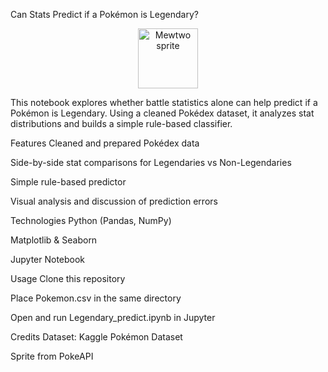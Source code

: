 Can Stats Predict if a Pokémon is Legendary?
<p align="center"> <img src="https://raw.githubusercontent.com/PokeAPI/sprites/master/sprites/pokemon/150.png" alt="Mewtwo sprite" width="96"/> </p>
This notebook explores whether battle statistics alone can help predict if a Pokémon is Legendary. Using a cleaned Pokédex dataset, it analyzes stat distributions and builds a simple rule-based classifier.

Features
Cleaned and prepared Pokédex data

Side-by-side stat comparisons for Legendaries vs Non-Legendaries

Simple rule-based predictor

Visual analysis and discussion of prediction errors

Technologies
Python (Pandas, NumPy)

Matplotlib & Seaborn

Jupyter Notebook

Usage
Clone this repository

Place Pokemon.csv in the same directory

Open and run Legendary_predict.ipynb in Jupyter

Credits
Dataset: Kaggle Pokémon Dataset

Sprite from PokeAPI

